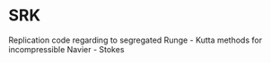 # SRK
Replication code regarding to segregated Runge - Kutta methods for incompressible Navier - Stokes
